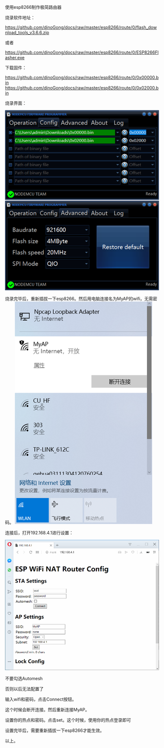 使用esp8266制作极简路由器

烧录软件地址：

https://github.com/dinoGong/docs/raw/master/esp8266/route/0/flash_download_tools_v3.6.6.zip

或者

https://github.com/dinoGong/docs/raw/master/esp8266/route/0/ESP8266Flasher.exe

下载固件：

https://github.com/dinoGong/docs/raw/master/esp8266/route/0/0x00000.bin
https://github.com/dinoGong/docs/raw/master/esp8266/route/0/0x02000.bin

烧录界面：

![](https://github.com/dinoGong/docs/raw/master/esp8266/route/0/1565450457740.png)
![](https://github.com/dinoGong/docs/raw/master/esp8266/route/0/1565450433636.png)


烧录完毕后，重新插拔一下esp8266。然后用电脑连接名为MyAP的wifi，无需密码。
![](https://github.com/dinoGong/docs/raw/master/esp8266/route/0/1565450787780.png)


连接后，打开192.168.4.1进行设置：

![](https://github.com/dinoGong/docs/raw/master/esp8266/route/0/1565450770156.png)

不要勾选Automesh

否则以后无法配置了

输入wifi和密码，点击Connect按钮。

这个时候会断开连接。然后重新连接MyAP。

设置你的热点和密码。点击set。这个时候，使用你的热点登录即可

设置完毕后，需要重新插拔一下esp8266才能生效。

以上。
